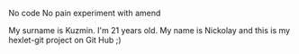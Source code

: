 No code No pain
experiment with amend


My surname is Kuzmin. I'm 21 years old.
My name is Nickolay and this is my hexlet-git project on Git Hub ;)

